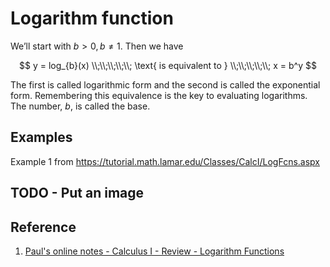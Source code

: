 # Logarithm function

We’ll start with $b \gt 0, b \neq 1$. Then we have

$$
y = log_{b}(x)
\\;\\;\\;\\;\\;
\text{ is equivalent to }
\\;\\;\\;\\;\\;
x = b^y
$$

The first is called logarithmic form and the second is called the exponential form. Remembering this equivalence is the key to evaluating logarithms. The number, $b$, is called the base.

## Examples

Example 1 from https://tutorial.math.lamar.edu/Classes/CalcI/LogFcns.aspx

## TODO - Put an image

## Reference

1. [Paul's online notes - Calculus I - Review - Logarithm Functions](https://tutorial.math.lamar.edu/Classes/CalcI/LogFcns.aspx)